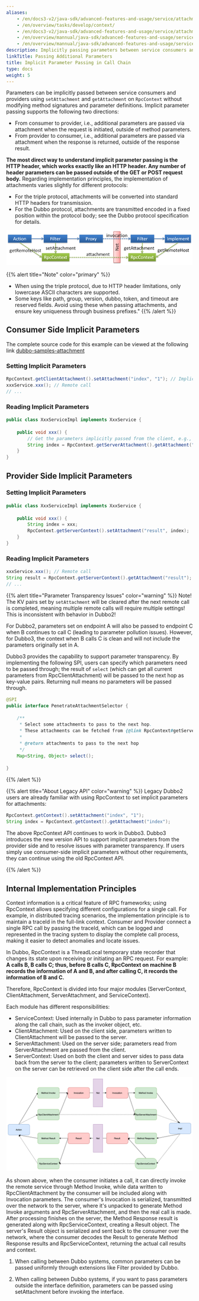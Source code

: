 ```yaml
---
aliases:
    - /en/docs3-v2/java-sdk/advanced-features-and-usage/service/attachment/
    - /en/overview/tasks/develop/context/
    - /en/docs3-v2/java-sdk/advanced-features-and-usage/service/attachment/
    - /en/overview/mannual/java-sdk/advanced-features-and-usage/service/context/
    - /en/overview/mannual/java-sdk/advanced-features-and-usage/service/attachment/
description: Implicitly passing parameters between service consumers and providers through Attachment in Dubbo
linkTitle: Passing Additional Parameters
title: Implicit Parameter Passing in Call Chain
type: docs
weight: 5
---
```


Parameters can be implicitly passed between service consumers and providers using `setAttachment` and `getAttachment` on `RpcContext` without modifying method signatures and parameter definitions. Implicit parameter passing supports the following two directions:
* From consumer to provider, i.e., additional parameters are passed via attachment when the request is initiated, outside of method parameters.
* From provider to consumer, i.e., additional parameters are passed via attachment when the response is returned, outside of the response result.

**The most direct way to understand implicit parameter passing is the HTTP header, which works exactly like an HTTP header. Any number of header parameters can be passed outside of the GET or POST request body.** Regarding implementation principles, the implementation of attachments varies slightly for different protocols:
* For the triple protocol, attachments will be converted into standard HTTP headers for transmission.
* For the Dubbo protocol, attachments are transmitted encoded in a fixed position within the protocol body; see the Dubbo protocol specification for details.

![/user-guide/images/context.png](/imgs/user/context.png)

{{% alert title="Note" color="primary" %}}
* When using the triple protocol, due to HTTP header limitations, only lowercase ASCII characters are supported.
* Some keys like path, group, version, dubbo, token, and timeout are reserved fields. Avoid using these when passing attachments, and ensure key uniqueness through business prefixes."
{{% /alert %}}

## Consumer Side Implicit Parameters
The complete source code for this example can be viewed at the following link [dubbo-samples-attachment](https://github.com/apache/dubbo-samples/tree/master/2-advanced/dubbo-samples-attachment)

### Setting Implicit Parameters

```java
RpcContext.getClientAttachment().setAttachment("index", "1"); // Implicit parameter passing; subsequent remote calls will automatically send these parameters to the server, similar to cookies, for framework integration
xxxService.xxx(); // Remote call
// ...
```

### Reading Implicit Parameters

```java
public class XxxServiceImpl implements XxxService {

    public void xxx() {
        // Get the parameters implicitly passed from the client, e.g., for framework integration
        String index = RpcContext.getServerAttachment().getAttachment("index");
    }
}
```

## Provider Side Implicit Parameters

### Setting Implicit Parameters

```java
public class XxxServiceImpl implements XxxService {

    public void xxx() {
        String index = xxx;
        RpcContext.getServerContext().setAttachment("result", index);
    }
}
```

### Reading Implicit Parameters

```java
xxxService.xxx(); // Remote call
String result = RpcContext.getServerContext().getAttachment("result");
// ...
```

{{% alert title="Parameter Transparency Issues" color="warning" %}}
Note! The KV pairs set by `setAttachment` will be cleared after the next remote call is completed, meaning multiple remote calls will require multiple settings! This is inconsistent with behavior in Dubbo2!

For Dubbo2, parameters set on endpoint A will also be passed to endpoint C when B continues to call C (leading to parameter pollution issues). However, for Dubbo3, the context when B calls C is clean and will not include the parameters originally set in A.

Dubbo3 provides the capability to support parameter transparency. By implementing the following SPI, users can specify which parameters need to be passed through; the result of `select` (which can get all current parameters from RpcClientAttachment) will be passed to the next hop as key-value pairs. Returning null means no parameters will be passed through.

```java
@SPI
public interface PenetrateAttachmentSelector {

    /**
     * Select some attachments to pass to the next hop.
     * These attachments can be fetched from {@link RpcContext#getServerAttachment()} or user-defined.
     *
     * @return attachments to pass to the next hop
     */
    Map<String, Object> select();

}
```
{{% /alert %}}

{{% alert title="About Legacy API" color="warning" %}}
Legacy Dubbo2 users are already familiar with using RpcContext to set implicit parameters for attachments:

```java
RpcContext.getContext().setAttachment("index", "1");
String index = RpcContext.getContext().getAttachment("index");
```

The above RpcContext API continues to work in Dubbo3. Dubbo3 introduces the new version API to support implicit parameters from the provider side and to resolve issues with parameter transparency. If users simply use consumer-side implicit parameters without other requirements, they can continue using the old RpcContext API.

{{% /alert %}}

## Internal Implementation Principles

Context information is a critical feature of RPC frameworks; using RpcContext allows specifying different configurations for a single call. For example, in distributed tracing scenarios, the implementation principle is to maintain a traceId in the full-link context. Consumer and Provider connect a single RPC call by passing the traceId, which can be logged and represented in the tracing system to display the complete call process, making it easier to detect anomalies and locate issues.

In Dubbo, RpcContext is a ThreadLocal temporary state recorder that changes its state upon receiving or initiating an RPC request. For example: **A calls B, B calls C; thus, before B calls C, RpcContext on machine B records the information of A and B, and after calling C, it records the information of B and C.**

Therefore, RpcContext is divided into four major modules (ServerContext, ClientAttachment, ServerAttachment, and ServiceContext).

Each module has different responsibilities:
- ServiceContext: Used internally in Dubbo to pass parameter information along the call chain, such as the invoker object, etc.
- ClientAttachment: Used on the client side, parameters written to ClientAttachment will be passed to the server.
- ServerAttachment: Used on the server side; parameters read from ServerAttachment are passed from the client.
- ServerContext: Used on both the client and server sides to pass data back from the server to the client; parameters written to ServerContext on the server can be retrieved on the client side after the call ends.

![/imgs/v3/concepts/rpccontext.png](/imgs/v3/concepts/rpccontext.png)

As shown above, when the consumer initiates a call, it can directly invoke the remote service through Method Invoke, while data written to RpcClientAttachment by the consumer will be included along with Invocation parameters. 
The consumer's Invocation is serialized, transmitted over the network to the server, where it's unpacked to generate Method Invoke arguments and RpcServerAttachment, and then the real call is made. 
After processing finishes on the server, the Method Response result is generated along with RpcServiceContext, creating a Result object. 
The server's Result object is serialized and sent back to the consumer over the network, where the consumer decodes the Result to generate Method Response results and RpcServiceContext, returning the actual call results and context.

1. When calling between Dubbo systems, common parameters can be passed uniformly through extensions like Filter provided by Dubbo.

2. When calling between Dubbo systems, if you want to pass parameters outside the interface definition, parameters can be passed using setAttachment before invoking the interface.
